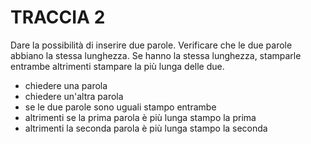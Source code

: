 <!-- # TRACCIA 1

Chiedi all'utente un primo numero, poi un secondo e genera un numero casuale compreso tra i due.

## SVOLGIMENTO

- chiedo all'utente un numero
- chiedo all'utente un'altro numero
- genero un numero casuale -->

# TRACCIA 2

Dare la possibilità di inserire due parole. Verificare che le due parole abbiano la stessa lunghezza. Se hanno la stessa lunghezza, stamparle entrambe altrimenti stampare la più lunga delle due.

- chiedere una parola
- chiedere un'altra parola
- se le due parole sono uguali stampo entrambe
- altrimenti se la prima parola è più lunga stampo la prima
- altrimenti la seconda parola è più lunga stampo la seconda
